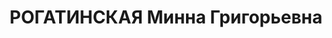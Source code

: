 ---
title: РОГАТИНСКАЯ Минна Григорьевна
description: 'Род. в 1904, Украина, г. Киев. Ярославская тюрьма, Заключенная, осуждена
  06.05.1937

  Обв. по ст. 58-8, 58-11 УК. Приговор: 03.09.1937 – ВМН. Расстреляна 04.09.1937.

  Реабилитирована 30.08.1989'
---